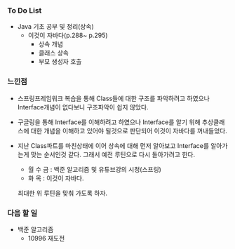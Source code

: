 ### To Do List

-  Java 기초 공부 및 정리(상속)
   -  이것이 자바다(p.288~ p.295)
      - 상속 개념
      - 클래스 상속
      - 부모 생성자 호출

  

### 느낀점

- 스프링프레임워크 복습을 통해 Class들에 대한 구조를 파악하려고 하였으나 Interface개념이 없다보니 구조파악이 쉽지 않았다.

- 구글링을 통해 Interface를 이해하려고 하였으나 Interface를 알기 위해 추상클래스에 대한 개념을 이해하고 있어야 될것으로 판단되어 이것이 자바다를 꺼내들었다.

- 지난 Class파트를 마친상태에 이어 상속에 대해 먼저 알아보고 Interface를 알아가는게 맞는 순서인것 같다. 그래서 예전 루틴으로 다시 돌아가려고 한다.

  - 월 수 금 : 백준 알고리즘 및 유튜브강의 시청(스프링)
  - 화 목 : 이것이 자바다.

  최대한 위 루틴을 맞춰 가도록 하자.

  


### 다음 할 일

-  백준 알고리즘
   - 10996 재도전
